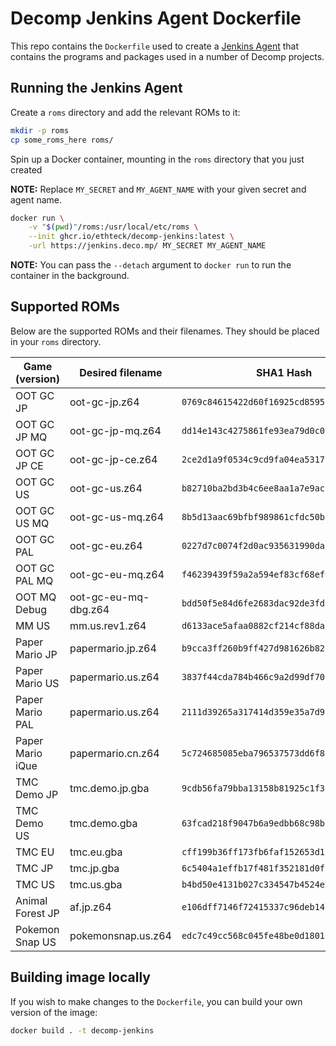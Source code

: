 # Decomp Jenkins Agent Dockerfile

This repo contains the `Dockerfile` used to create a [Jenkins Agent](https://www.jenkins.io/doc/book/using/using-agents/) that contains the programs and packages used in a number of Decomp projects.

## Running the Jenkins Agent

Create a `roms` directory and add the relevant ROMs to it:

```sh
mkdir -p roms
cp some_roms_here roms/
```

Spin up a Docker container, mounting in the `roms` directory that you just created

**NOTE:** Replace `MY_SECRET` and `MY_AGENT_NAME` with your given secret and agent name.

```sh
docker run \
    -v "$(pwd)"/roms:/usr/local/etc/roms \
    --init ghcr.io/ethteck/decomp-jenkins:latest \
    -url https://jenkins.deco.mp/ MY_SECRET MY_AGENT_NAME
```

**NOTE:** You can pass the `--detach` argument to `docker run` to run the container in the background.

## Supported ROMs

Below are the supported ROMs and their filenames. They should be placed in your `roms` directory.

| Game (version)   | Desired filename     | SHA1 Hash                                  |
| ---------------- | -------------------- | ------------------------------------------ |
| OOT GC JP        | oot-gc-jp.z64        | `0769c84615422d60f16925cd859593cdfa597f84` |
| OOT GC JP MQ     | oot-gc-jp-mq.z64     | `dd14e143c4275861fe93ea79d0c02e36ae8c6c2f` |
| OOT GC JP CE     | oot-gc-jp-ce.z64     | `2ce2d1a9f0534c9cd9fa04ea5317b80da21e5e73` |
| OOT GC US        | oot-gc-us.z64        | `b82710ba2bd3b4c6ee8aa1a7e9acf787dfc72e9b` |
| OOT GC US MQ     | oot-gc-us-mq.z64     | `8b5d13aac69bfbf989861cfdc50b1d840945fc1d` |
| OOT GC PAL       | oot-gc-eu.z64        | `0227d7c0074f2d0ac935631990da8ec5914597b4` |
| OOT GC PAL MQ    | oot-gc-eu-mq.z64     | `f46239439f59a2a594ef83cf68ef65043b1bffe2` |
| OOT MQ Debug     | oot-gc-eu-mq-dbg.z64 | `bdd50f5e84d6fe2683dac92de3fd0485c06c1b51` |
| MM US            | mm.us.rev1.z64       | `d6133ace5afaa0882cf214cf88daba39e266c078` |
| Paper Mario JP   | papermario.jp.z64    | `b9cca3ff260b9ff427d981626b82f96de73586d3` |
| Paper Mario US   | papermario.us.z64    | `3837f44cda784b466c9a2d99df70d77c322b97a0` |
| Paper Mario PAL  | papermario.us.z64    | `2111d39265a317414d359e35a7d971c4dfa5f9e1` |
| Paper Mario iQue | papermario.cn.z64    | `5c724685085eba796537573dd6f84aaddedc8582` |
| TMC Demo JP      | tmc.demo.jp.gba      | `9cdb56fa79bba13158b81925c1f3641251326412` |
| TMC Demo US      | tmc.demo.gba         | `63fcad218f9047b6a9edbb68c98bd0dec322d7a1` |
| TMC EU           | tmc.eu.gba           | `cff199b36ff173fb6faf152653d1bccf87c26fb7` |
| TMC JP           | tmc.jp.gba           | `6c5404a1effb17f481f352181d0f1c61a2765c5d` |
| TMC US           | tmc.us.gba           | `b4bd50e4131b027c334547b4524e2dbbd4227130` |
| Animal Forest JP | af.jp.z64            | `e106dff7146f72415337c96deb14f630e1580efb` |
| Pokemon Snap US  | pokemonsnap.us.z64   | `edc7c49cc568c045fe48be0d18011c30f393cbaf` |

## Building image locally

If you wish to make changes to the `Dockerfile`, you can build your own version of the image:

```sh
docker build . -t decomp-jenkins
```
